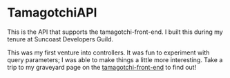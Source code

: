 # TamagotchiAPI

This is the API that supports the tamagotchi-front-end. I built this during my tenure at Suncoast Developers Guild.

This was my first venture into controllers. It was fun to experiment with query parameters; I was able to make things a little more interesting. Take a trip to my graveyard page on the [tamagotchi-front-end](https://github.com/bradygrapentine/tamagotchi-front-end) to find out!
